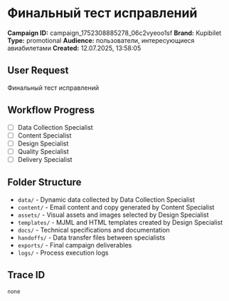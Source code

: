 # Финальный тест исправлений

**Campaign ID:** campaign_1752308885278_06c2vyeoo1sf
**Brand:** Kupibilet
**Type:** promotional
**Audience:** пользователи, интересующиеся авиабилетами
**Created:** 12.07.2025, 13:58:05

## User Request
Финальный тест исправлений

## Workflow Progress
- [ ] Data Collection Specialist
- [ ] Content Specialist  
- [ ] Design Specialist
- [ ] Quality Specialist
- [ ] Delivery Specialist

## Folder Structure

- `data/` - Dynamic data collected by Data Collection Specialist
- `content/` - Email content and copy generated by Content Specialist
- `assets/` - Visual assets and images selected by Design Specialist
- `templates/` - MJML and HTML templates created by Design Specialist
- `docs/` - Technical specifications and documentation
- `handoffs/` - Data transfer files between specialists
- `exports/` - Final campaign deliverables
- `logs/` - Process execution logs

## Trace ID
`none`
